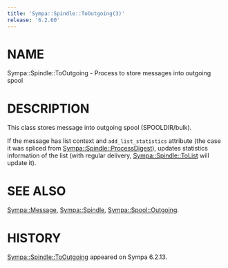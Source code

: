 ```yaml
---
title: 'Sympa::Spindle::ToOutgoing(3)'
release: '6.2.60'
---
```


# NAME

Sympa::Spindle::ToOutgoing - Process to store messages into outgoing spool

# DESCRIPTION

This class stores message into outgoing spool (SPOOLDIR/bulk).

If the message has list context and `add_list_statistics` attribute
(the case it was spliced from [Sympa::Spindle::ProcessDigest](./Sympa-Spindle-ProcessDigest.3.md)),
updates statistics information of the list (with regular delivery,
[Sympa::Spindle::ToList](./Sympa-Spindle-ToList.3.md) will update it).

# SEE ALSO

[Sympa::Message](./Sympa-Message.3.md),
[Sympa::Spindle](./Sympa-Spindle.3.md),
[Sympa::Spool::Outgoing](./Sympa-Spool-Outgoing.3.md).

# HISTORY

[Sympa::Spindle::ToOutgoing](./Sympa-Spindle-ToOutgoing.3.md) appeared on Sympa 6.2.13.
